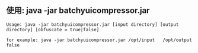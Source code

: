 ## 使用: java -jar batchyuicompressor.jar ##

```
Usage: java -jar batchyuicompressor.jar [input directory] [output directory] [obfuscate = true|false]

for example: java -jar batchyuicompressor.jar /opt/input   /opt/output    false 
```